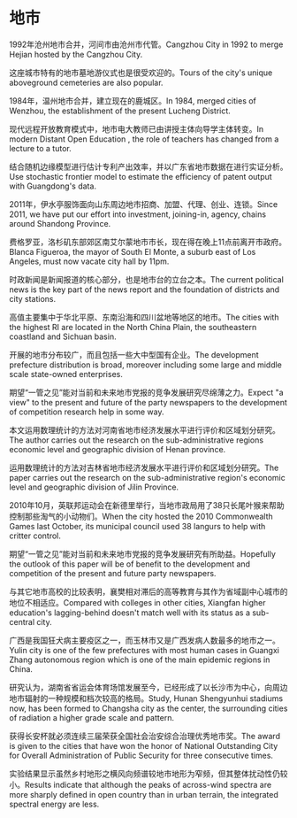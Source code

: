 # 地市

<p><span class="chinese">1992年沧州地市合并，河间市由沧州市代管。</span><span class="english">Cangzhou City in 1992 to merge Hejian hosted by the Cangzhou City.</span></p>

<p><span class="chinese">这座城市特有的地市墓地游仪式也是很受欢迎的。</span><span class="english">Tours of the city's unique aboveground cemeteries are also popular.</span></p>

<p><span class="chinese">1984年，温州地市合并，建立现在的鹿城区。</span><span class="english">In 1984, merged cities of Wenzhou, the establishment of the present Lucheng District.</span></p>

<p><span class="chinese">现代远程开放教育模式中，地市电大教师已由讲授主体向导学主体转变。</span><span class="english">In modern Distant Open Education , the role of teachers has changed from a lecture to a tutor.</span></p>

<p><span class="chinese">结合随机边缘模型进行估计专利产出效率，并以广东省地市数据在进行实证分析。</span><span class="english">Use stochastic frontier model to estimate the efficiency of patent output with Guangdong's data.</span></p>

<p><span class="chinese">2011年，伊水亭服饰面向山东周边地市招商、加盟、代理、创业、连锁。</span><span class="english">Since 2011, we have put our effort into investment, joining-in, agency, chains around Shandong Province.</span></p>

<p><span class="chinese">费格罗亚，洛杉矶东部郊区南艾尔蒙地市市长，现在得在晚上11点前离开市政府。</span><span class="english">Blanca Figueroa, the mayor of South El Monte, a suburb east of Los Angeles, must now vacate city hall by 11pm.</span></p>

<p><span class="chinese">时政新闻是新闻报道的核心部分，也是地市台的立台之本。</span><span class="english">The current political news is the key part of the news report and the foundation of districts and city stations.</span></p>

<p><span class="chinese">高值主要集中于华北平原、东南沿海和四川盆地等地区的地市。</span><span class="english">The cities with the highest RI are located in the North China Plain, the southeastern coastland and Sichuan basin.</span></p>

<p><span class="chinese">开展的地市分布较广，而且包括一些大中型国有企业。</span><span class="english">The development prefecture distribution is broad, moreover including some large and middle scale state-owned enterprises.</span></p>

<p><span class="chinese">期望“一管之见”能对当前和未来地市党报的竞争发展研究尽绵薄之力。</span><span class="english">Expect "a view" to the present and future of the party newspapers to the development of competition research help in some way.</span></p>

<p><span class="chinese">本文运用数理统计的方法对河南省地市经济发展水平进行评价和区域划分研究。</span><span class="english">The author carries out the research on the sub-administrative regions economic level and geographic division of Henan province.</span></p>

<p><span class="chinese">运用数理统计的方法对吉林省地市经济发展水平进行评价和区域划分研究。</span><span class="english">The paper carries out the research on the sub-administrative region's economic level and geographic division of Jilin Province.</span></p>

<p><span class="chinese">2010年10月，英联邦运动会在新德里举行，当地市政局用了38只长尾叶猴来帮助控制那些淘气的小动物们。</span><span class="english">When the city hosted the 2010 Commonwealth Games last October, its municipal council used 38 langurs to help with critter control.</span></p>

<p><span class="chinese">期望“一管之见”能对当前和未来地市党报的竞争发展研究有所助益。</span><span class="english">Hopefully the outlook of this paper will be of benefit to the development and competition of the present and future party newspapers.</span></p>

<p><span class="chinese">与其它地市高校的比较表明，襄樊相对滞后的高等教育与其作为省域副中心城市的地位不相适应。</span><span class="english">Compared with colleges in other cities, Xiangfan higher education's lagging-behind doesn't match well with its status as a sub-central city.</span></p>

<p><span class="chinese">广西是我国狂犬病主要疫区之一，而玉林市又是广西发病人数最多的地市之一。</span><span class="english">Yulin city is one of the few prefectures with most human cases in Guangxi Zhang autonomous region which is one of the main epidemic regions in China.</span></p>

<p><span class="chinese">研究认为，湖南省省运会体育场馆发展至今，已经形成了以长沙市为中心，向周边地市辐射的一种规模和档次较高的格局。</span><span class="english">Study, Hunan Shengyunhui stadiums now, has been formed to Changsha city as the center, the surrounding cities of radiation a higher grade scale and pattern.</span></p>

<p><span class="chinese">获得长安杯就必须连续三届荣获全国社会治安综合治理优秀地市奖。</span><span class="english">The award is given to the cities that have won the honor of National Outstanding City for Overall Administration of Public Security for three consecutive times.</span></p>

<p><span class="chinese">实验结果显示虽然乡村地形之横风向频谱较地市地形为窄频，但其整体扰动性仍较小。</span><span class="english">Results indicate that although the peaks of across-wind spectra are more sharply defined in open country than in urban terrain, the integrated spectral energy are less.</span></p>

